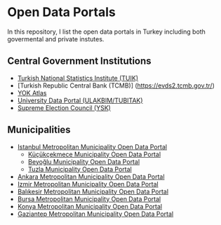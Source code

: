 # Open Data Portals

In this repository, I list the open data portals in Turkey including both govermental and private instutes. 

## Central Government Institutions

+ [Turkish National Statistics Institute (TUIK)](https://www.tuik.gov.tr/)
+ [Turkish Republic Central Bank (TCMB)] (https://evds2.tcmb.gov.tr/)
+ [YOK Atlas](https://yokatlas.yok.gov.tr/index.php)
+ [University Data Portal (ULAKBIM/TUBITAK)](https://veri.ulakbim.gov.tr/index)
+ [Supreme Election Council (YSK)](https://acikveri.ysk.gov.tr/anasayfa) 

## Municipalities 

+ [Istanbul Metropolitan Municipality Open Data Portal](https://data.ibb.gov.tr/en/)
    + [Küçükçekmece Municipality Open Data Portal](https://acikveri.kucukcekmece.bel.tr/)
    + [Beyoğlu Municipality Open Data Portal](https://acikveri.beyoglu.bel.tr/)
    + [Tuzla Municipality Open Data Portal](https://veri.tuzla.bel.tr/)
+ [Ankara Metropolitan Municipality Open Data Portal](https://seffaf.ankara.bel.tr/)
+ [Izmir Metropolitan Municipality Open Data Portal](https://acikveri.bizizmir.com/)
+ [Balıkesir Metropolitan Municipality Open Data Portal](https://acikveri.balikesir.bel.tr/)
+ [Bursa Metropolitan Municipality Open Data Portal](https://acikyesil.bursa.bel.tr/)
+ [Konya Metropolitan Municipality Open Data Portal](https://acikveri.konya.bel.tr/)
+ [Gaziantep Metropolitan Municipality Open Data Portal](https://acikveri.gaziantep.bel.tr/)

